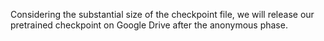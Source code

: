 Considering the substantial size of the checkpoint file, we will release our pretrained checkpoint on Google Drive after the anonymous phase.
